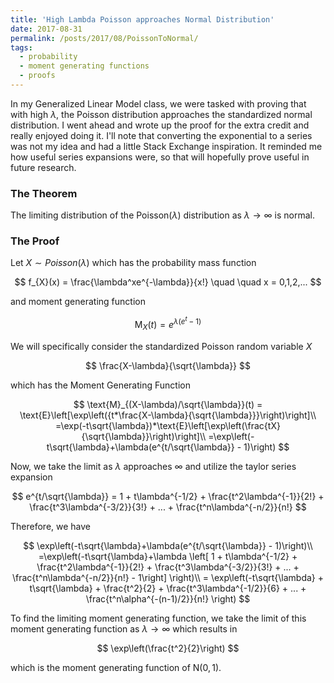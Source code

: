 ```yaml
---
title: 'High Lambda Poisson approaches Normal Distribution'
date: 2017-08-31
permalink: /posts/2017/08/PoissonToNormal/
tags:
  - probability
  - moment generating functions
  - proofs
---
```


In my Generalized Linear Model class, we were tasked with proving that with high $\lambda$, the Poisson distribution approaches the standardized normal distribution. I went ahead and wrote up the proof for the extra credit and really enjoyed doing it. I'll note that converting the exponential to a series was not my idea and had a little Stack Exchange inspiration. It reminded me how useful series expansions were, so that will hopefully prove useful in future research. 

### The Theorem
The limiting distribution of the Poisson$(\lambda)$ distribution as $\lambda \rightarrow \infty$ is normal.

### The Proof
Let $X \sim Poisson(\lambda)$ which has the probability mass function 

$$
f_{X}(x) = \frac{\lambda^xe^{-\lambda}}{x!} \quad \quad x = 0,1,2,...
$$ 

and moment generating function

$$
\text{M}_X(t) = e^{\lambda(e^t - 1)}
$$

We will specifically consider the standardized Poisson random variable $X$ 

$$
\frac{X-\lambda}{\sqrt{\lambda}}
$$

which has the Moment Generating Function

$$
\text{M}_{(X-\lambda)/\sqrt{\lambda}}(t) = \text{E}\left[\exp\left({t*\frac{X-\lambda}{\sqrt{\lambda}}}\right)\right]\\
=\exp(-t\sqrt{\lambda})*\text{E}\left[\exp\left(\frac{tX}{\sqrt{\lambda}}\right)\right]\\
=\exp\left(-t\sqrt{\lambda}+\lambda(e^{t/\sqrt{\lambda}} - 1)\right)
$$

Now, we take the limit as $\lambda$ approaches $\infty$ and utilize the taylor series expansion

$$
e^{t/\sqrt{\lambda}} = 1 + t\lambda^{-1/2} + \frac{t^2\lambda^{-1}}{2!} + \frac{t^3\lambda^{-3/2}}{3!} + ... + \frac{t^n\lambda^{-n/2}}{n!}
$$

Therefore, we have

$$
\exp\left(-t\sqrt{\lambda}+\lambda(e^{t/\sqrt{\lambda}} - 1)\right)\\
=\exp\left(-t\sqrt{\lambda}+\lambda \left[ 1 + t\lambda^{-1/2} + \frac{t^2\lambda^{-1}}{2!} + \frac{t^3\lambda^{-3/2}}{3!} + ... +  \frac{t^n\lambda^{-n/2}}{n!} - 1\right] \right)\\
= \exp\left(-t\sqrt{\lambda} + t\sqrt{\lambda} + \frac{t^2}{2} + \frac{t^3\lambda^{-1/2}}{6} + ... + \frac{t^n\alpha^{-(n-1)/2}}{n!}  
\right)
$$

To find the limiting moment generating function, we take the limit of this moment generating function as $\lambda \rightarrow \infty$ which results in

$$
\exp\left(\frac{t^2}{2}\right)
$$

which is the moment generating function of N$(0,1)$.